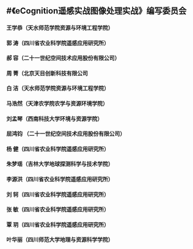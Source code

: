 #《eCognition遥感实战图像处理实战》编写委员会
----------------------------------------------

#### 王学恭（天水师范学院资源与环境工程学院）

#### 郭 涛（四川省农业科学院遥感应用研究所）

#### 郝 容（二十一世纪空间技术应用股份有限公司）

#### 周 菁（北京天目创新科技有限公司

#### 白 洁（天水师范学院资源与环境工程学院）

#### 马浩然（天津农学院农学与资源环境学院）

#### 刘孟琴（西南科技大学环境与资源学院）
#### 屈鸿钧 （二十一世纪空间技术应用股份有限公司）
#### 杨 健（四川省农业科学院遥感应用研究所）
#### 朱梦瑶（吉林大学地球探测科学与技术学院）
#### 李源洪（四川省农业科学院遥感应用研究所）
#### 刘 轲（四川省农业科学院遥感应用研究所）
#### 张 敏（四川省农业科学院遥感应用研究所）
#### 覃 玥（四川省农业科学院遥感应用研究所）
#### 叶华丽（四川师范大学地理与资源科学学院）
